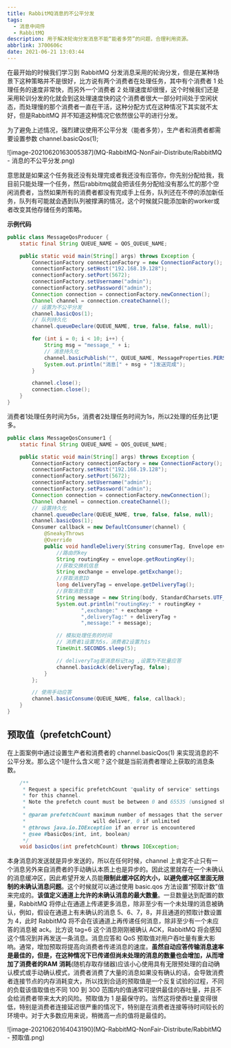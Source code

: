 ```yaml
---
title: RabbitMQ消息的不公平分发
tags:
  - 消息中间件
  - RabbitMQ
description: 用于解决轮询分发消息不能“能者多劳”的问题，合理利用资源。
abbrlink: 3700606c
date: 2021-06-21 13:03:44
---
```


在最开始的时候我们学习到 RabbitMQ 分发消息采用的轮询分发，但是在某种场景下这种策略并不是很好，比方说有两个消费者在处理任务，其中有个消费者 1 处理任务的速度非常快，而另外一个消费者 2 处理速度却很慢，这个时候我们还是采用轮训分发的化就会到这处理速度快的这个消费者很大一部分时间处于空闲状态，而处理慢的那个消费者一直在干活，这种分配方式在这种情况下其实就不太好，但是RabbitMQ 并不知道这种情况它依然很公平的进行分发。

为了避免上述情况，强烈建议使用不公平分发（能者多劳），生产者和消费者都需要设置参数 channel.basicQos(1);

![image-20210620163005387](MQ-RabbitMQ-NonFair-Distribute/RabbitMQ - 消息的不公平分发.png)

意思就是如果这个任务我还没有处理完或者我还没有应答你，你先别分配给我，我目前只能处理一个任务，然后rabbitmq就会把该任务分配给没有那么忙的那个空闲消费者，当然如果所有的消费者都没有完成手上任务，队列还在不停的添加新任务，队列有可能就会遇到队列被撑满的情况，这个时候就只能添加新的worker或者改变其他存储任务的策略。

**示例代码**

```java
public class MessageQosProducer {
    static final String QUEUE_NAME = QOS_QUEUE_NAME;

    public static void main(String[] args) throws Exception {
        ConnectionFactory connectionFactory = new ConnectionFactory();
        connectionFactory.setHost("192.168.19.128");
        connectionFactory.setPort(5672);
        connectionFactory.setUsername("admin");
        connectionFactory.setPassword("admin");
        Connection connection = connectionFactory.newConnection();
        Channel channel = connection.createChannel();
        // 设置为不公平分发
        channel.basicQos(1);
        // 队列持久化
        channel.queueDeclare(QUEUE_NAME, true, false, false, null);

        for (int i = 0; i < 10; i++) {
            String msg = "message_" + i;
            // 消息持久化
            channel.basicPublish("", QUEUE_NAME, MessageProperties.PERSISTENT_TEXT_PLAIN, (msg).getBytes(StandardCharsets.UTF_8));
            System.out.println("消息[" + msg + "]发送完成");
        }

        channel.close();
        connection.close();
    }
}
```

 消费者1处理任务时间为5s，消费者2处理任务时间为1s，所以2处理的任务比1更多。

```java
public class MessageQosConsumer1 {
    static final String QUEUE_NAME = QOS_QUEUE_NAME;

    public static void main(String[] args) throws Exception {
        ConnectionFactory connectionFactory = new ConnectionFactory();
        connectionFactory.setHost("192.168.19.128");
        connectionFactory.setPort(5672);
        connectionFactory.setUsername("admin");
        connectionFactory.setPassword("admin");
        Connection connection = connectionFactory.newConnection();
        Channel channel = connection.createChannel();
        // 设置持久化
        channel.queueDeclare(QUEUE_NAME, true, false, false, null);
        channel.basicQos(1);
        Consumer callback = new DefaultConsumer(channel) {
            @SneakyThrows
            @Override
            public void handleDelivery(String consumerTag, Envelope envelope, AMQP.BasicProperties properties, byte[] body) throws IOException {
                //路由的key
                String routingKey = envelope.getRoutingKey();
                //获取交换机信息
                String exchange = envelope.getExchange();
                //获取消息ID
                long deliveryTag = envelope.getDeliveryTag();
                //获取消息信息
                String message = new String(body, StandardCharsets.UTF_8);
                System.out.println("routingKey:" + routingKey +
                        ",exchange:" + exchange +
                        ",deliveryTag:" + deliveryTag +
                        ",message:" + message);

                // 模拟处理任务的时间
                // 消费者1设置为5s，消费者2设置为1s
                TimeUnit.SECONDS.sleep(5);

                // deliveryTag是消息标记tag ,设置为不批量应答
                channel.basicAck(deliveryTag, false);
            }
        };

        // 使用手动应答
        channel.basicConsume(QUEUE_NAME, false, callback);
    }
}
```

## 预取值（prefetchCount）

在上面案例中通过设置生产者和消费者的 channel.basicQos(1) 来实现消息的不公平分发。那么这个1是什么含义呢？这个就是当前消费者理论上获取的消息条数。

```java
    /**
     * Request a specific prefetchCount "quality of service" settings
     * for this channel.
     * Note the prefetch count must be between 0 and 65535 (unsigned short in AMQP 0-9-1).
     *
     * @param prefetchCount maximum number of messages that the server
     *                      will deliver, 0 if unlimited
     * @throws java.io.IOException if an error is encountered
     * @see #basicQos(int, int, boolean)
     */
    void basicQos(int prefetchCount) throws IOException;
```

本身消息的发送就是异步发送的，所以在任何时候，channel 上肯定不止只有一个消息另外来自消费者的手动确认本质上也是异步的。因此这里就存在一个未确认的消息缓冲区，因此希望开发人员能**限制此缓冲区的大小，以避免缓冲区里面无限制的未确认消息问题**。这个时候就可以通过使用 basic.qos 方法设置“预取计数”值来完成的。**该值定义通道上允许的未确认消息的最大数量**。一旦数量达到配置的数量，RabbitMQ 将停止在通道上传递更多消息，除非至少有一个未处理的消息被确认，例如，假设在通道上有未确认的消息 5、6、7，8，并且通道的预取计数设置为 4，此时 RabbitMQ 将不会在该通道上再传递任何消息，除非至少有一个未应答的消息被 ack。比方说 tag=6 这个消息刚刚被确认 ACK，RabbitMQ 将会感知这个情况到并再发送一条消息。消息应答和 QoS 预取值对用户吞吐量有重大影响。通常，增加预取将提高向消费者传递消息的速度。**虽然自动应答传输消息速率是最佳的，但是，在这种情况下已传递但尚未处理的消息的数量也会增加，从而增加了消费者的RAM** **消耗**(随机存取存储器)应该小心使用具有无限预处理的自动确认模式或手动确认模式，消费者消费了大量的消息如果没有确认的话，会导致消费者连接节点的内存消耗变大，所以找到合适的预取值是一个反复试验的过程，不同的负载该值取值也不同 100 到 300 范围内的值通常可提供最佳的吞吐量，并且不会给消费者带来太大的风险。预取值为 1 是最保守的。当然这将使吞吐量变得很低，特别是消费者连接延迟很严重的情况下，特别是在消费者连接等待时间较长的环境中。对于大多数应用来说，稍微高一点的值将是最佳的。

![image-20210620164043190](MQ-RabbitMQ-NonFair-Distribute/RabbitMQ - 预取值.png)
